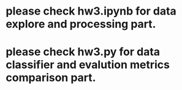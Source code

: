 # please check hw3.ipynb for data explore and processing part.
# please check hw3.py for data classifier and evalution metrics comparison part.
